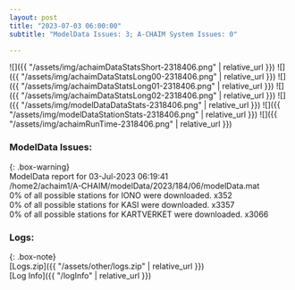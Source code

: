 ```yaml
---
layout: post
title: "2023-07-03 06:00:00"
subtitle: "ModelData Issues: 3; A-CHAIM System Issues: 0"

---
```


![]({{ "/assets/img/achaimDataStatsShort-2318406.png" | relative_url }})
![]({{ "/assets/img/achaimDataStatsLong00-2318406.png" | relative_url }})
![]({{ "/assets/img/achaimDataStatsLong01-2318406.png" | relative_url }})
![]({{ "/assets/img/achaimDataStatsLong02-2318406.png" | relative_url }})
![]({{ "/assets/img/modelDataDataStats-2318406.png" | relative_url }})
![]({{ "/assets/img/modelDataStationStats-2318406.png" | relative_url }})
![]({{ "/assets/img/achaimRunTime-2318406.png" | relative_url }})


### ModelData Issues:  
  
{: .box-warning}  
 ModelData report for 03-Jul-2023 06:19:41   
 /home2/achaim1/A-CHAIM/modelData/2023/184/06/modelData.mat   
 0% of all possible stations for IONO were downloaded. x352   
 0% of all possible stations for KASI were downloaded. x3357   
 0% of all possible stations for KARTVERKET were downloaded. x3066   
  


### Logs:  
  
{: .box-note}  
[Logs.zip]({{ "/assets/other/logs.zip" | relative_url }})  
[Log Info]({{ "/logInfo" | relative_url }})  

